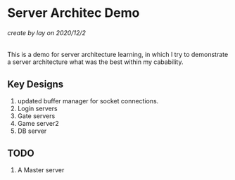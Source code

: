 # Server Architec Demo
###### create by lay on 2020/12/2

This is a demo for server architecture learning, in which I try to demonstrate a server architecture what was the best within my cabability.

## Key Designs
1. updated buffer manager for socket connections.
2. Login servers
3. Gate servers
4. Game server2
5. DB server

## TODO
1. A Master server
